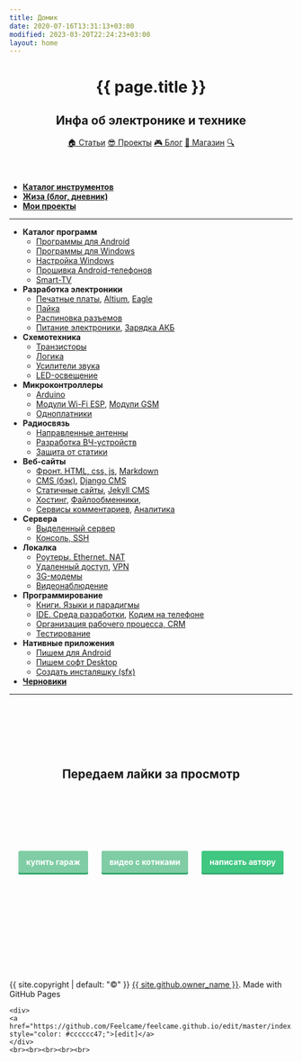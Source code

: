 ```yaml
---
title: Домик
date: 2020-07-16T13:31:13+03:00
modified: 2023-03-20T22:24:23+03:00
layout: home
---
```




<header class="page-header" role="banner" markdown="0">
<h1 class="project-name">{{ page.title }}</h1>
<h2 class="project-tagline">Инфа об электронике и технике</h2>
<!--	<div id="nav">
		<a href="{{ '/index' | relative_url }}" title="Домой" class="btn not-mobile">🏠</a>
		<a href="{{ '/hard/' | relative_url }}" title="Хліб" class="btn">😎 Железки</a>
		<a href="{{ '/code/'   | relative_url }}" title="Сіль" class="btn">🎮 Кодинг</a>
		<a href="{{ '/soft/' | relative_url }}" title="Вода" class="btn">💾 Софт</a>
		<a href="{{ '/life/' | relative_url}}" title="Козацька" class="btn">💙 Лайфстайл</a>
		<a href="{{ '/projects/' | relative_url}}" title="Їда" class="btn">💛 Проекты</a>
		<a href="{{ '/search'     | relative_url }}" title="Поиск" class="btn">🔍</a>
	</div>
-->
	<div id="nav">
		<a href="{{ '/index.html' | relative_url }}" title="Домой" class="btn">🏠 Статьи</a>
		<a href="{{ '/projects/' | relative_url }}" title="Хліб" class="btn">😎 Проекты</a>
		<a href="{{ '/life/' | relative_url }}" title="Сіль" class="btn">🎮 Блог</a>
		<a href="{{ '/shop/' | relative_url }}" title="Вода" class="btn">💾 Магазин</a>
		<a href="{{ '/search' | relative_url }}" title="Поиск" class="btn">🔍</a>
	</div>




</header>

<main id="content" class="main-content" role="main" markdown="1">






- [**Каталог инструментов**](/shop/)
- [**Жиза (блог, дневник)**](/life/)
- [**Мои проекты**](/projects/)

---

- **Каталог программ**
	- [Программы для Android](/r/android.md)
	- [Программы для Windows](/r/windows.md)
	- [Настройка Windows](/r/winconfig.md)
	- [Прошивка Android-телефонов](/r/adb.md)
	- [Smart-TV](/r/smart-tv.md)
- **Разработка электроники**
	- [Печатные платы](/r/PCB.md), 
	  [Altium](/r/altium.md), 
	  [Eagle](/r/eagle.md)
	- [Пайка](/r/soldering.md)
	- [Распиновка разъемов](/r/connectors.md)
	- [Питание электроники](/r/power.md), 
	  [Зарядка АКБ](/r/charging.md)
- **Схемотехника**
	- [Транзисторы](/r/mosfet.md)
	- [Логика](/r/logic.md)
	- [Усилители звука](/r/audio.md)
	- [LED-освещение](/r/led.md)
- **Микроконтроллеры**
	- [Arduino](/r/arduino.md)
	- [Модули Wi-Fi ESP](/r/esp.md), 
	  [Модули GSM](/r/sim800.md)
	- [Одноплатники](/r/mini-pc.md)
- **Радиосвязь**
	- [Направленные антенны](/r/antenna.md)
	- [Разработка ВЧ-устройств](/r/antenna.md)
	- [Защита от статики](#)
- **Веб-сайты**
	- [Фронт. HTML, css, js](/r/web.md), 
	  [Markdown](/r/markdown.md)
	- [CMS (бэк)](/r/cms.md), 
	  [Django CMS](/r/python-django.md)	
	- [Статичные сайты](/r/static-site.md), 
	  [Jekyll CMS](/r/jekyll.md)
	- [Хостинг](/r/hosting.md), 
	  [Файлообменники](/r/sendfile.md),
	- [Сервисы комментариев](/r/comments.md), 
	  [Аналитика](/r/analytics.md)
- **Сервера**
	- [Выделенный сервер](/r/server.md)
	- [Консоль, SSH](/r/cli.md)
- **Локалка**
	- [Роутеры. Ethernet. NAT](/r/network.md)
	- [Удаленный доступ](/r/remote-control.md),
	  [VPN](/r/vpn.md)
	- [3G-модемы](/r/modem.md)
	- [Видеонаблюдение](/r/cctv.md)
- **Программирование**
	- [Книги. Языки и парадигмы](/r/books.md)
	- [IDE. Среда разработки](/r/ide.md), 
	  [Кодим на телефоне](/r/mobilecoding.md)
	- [Организация рабочего процесса, CRM](/r/crm.md)
	- [Тестирование](/r/testing.md)
- **Нативные приложения**
	- [Пишем для Android](/r/android-dev.md)
	- [Пишем софт Desktop](/r/desktop.md)
	- [Создать инсталяшку (sfx)](/r/installer.md)
- **[Черновики](/drafts/)**

---

<br><br><br><br><br>

<div style="text-align: center;">
<h2><strong>Передаем лайки за просмотр</strong></h2>
</div>


<br><br><br><br><br>

<style>
a.button7 {
  font-weight: 700;
  color: white;
  text-decoration: none;
  padding: .8em 1em calc(.8em + 3px);
  border-radius: 3px;
  background: rgb(64,199,129);
  box-shadow: 0 -3px rgb(53,167,110) inset;
  transition: 0.2s;
  line-height: 4;
  margin-left: 10px;
  margin-right: 10px;
} 
a.button7:hover { background: rgb(53, 167, 110); }
a.button7:active {
  background: rgb(33,147,90);
  box-shadow: 0 3px rgb(33,147,90) inset;
}
a.not_prefer{
  background: rgb(128 205 165);
}
</style>

<div style="text-align: center;">
<a class="button7 not_prefer" href="/demo/64/?гараж.txt#0J/RgNC+0YHRgtC40YLQtSwg0LPQsNGA0LDQtiDRg9C20LUg0LrRgtC+LdGC0L4g0LrRg9C/0LjQuw" title="мимо">купить&nbsp;гараж</a>
<a class="button7 not_prefer" href="https://memcdn.t.me" title="мяу">видео&nbsp;с&nbsp;котиками</a>
<a class="button7" href="https://forms.gle/UCfDCJHZsGKu5AHf7" title="выбери меня">написать&nbsp;автору</a>
</div>


<br><br><br><br><br><br><br><br><br>


<!--  FOOTER  -->

<footer class="site-footer" markdown="0">
	<span class="site-footer-owner">
	{{ site.copyright | default: "©" }}  <a href="/about">{{ site.github.owner_name }}</a>.
	</span>
	<span>Made with GitHub Pages<!-- <a href="{{ site.github.repository_url }}">GitHub Pages</a>--></span>
	
	<div>
	<a href="https://github.com/Feelcame/feelcame.github.io/edit/master/index.md" style="color: #cccccc47;">[edit]</a>
	</div>
	<br><br><br><br><br>
	
</footer>
</main>

